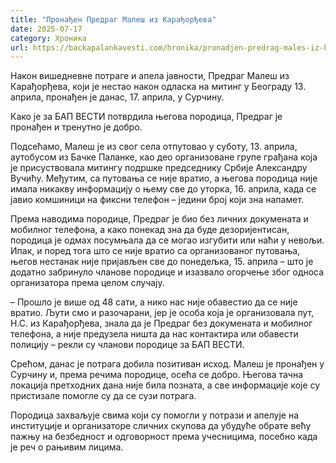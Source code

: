```yaml
---
title: "Пронађен Предраг Малеш из Карађорђева"
date: 2025-07-17
category: Хроника
url: https://backapalankavesti.com/hronika/pronadjen-predrag-males-iz-karadjordjeva/
---
```


Након вишедневне потраге и апела јавности, Предраг Малеш из Карађорђева, који је нестао након одласка на митинг у Београду 13. априла, пронађен је данас, 17. априла, у Сурчину.

Како је за БАП ВЕСТИ потврдила његова породица, Предраг је пронађен и тренутно је добро.

Подсећамо, Малеш је из свог села отпутовао у суботу, 13. априла, аутобусом из Бачке Паланке, као део организоване групе грађана која је присуствовала митингу подршке председнику Србије Александру Вучићу. Међутим, са путовања се није вратио, а његова породица није имала никакву информацију о њему све до уторка, 16. априла, када се јавио комшиници на фиксни телефон – једини број који зна напамет.

Према наводима породице, Предраг је био без личних докумената и мобилног телефона, а како понекад зна да буде дезоријентисан, породица је одмах посумњала да се могао изгубити или наћи у невољи. Ипак, и поред тога што се није вратио са организованог путовања, његов нестанак није пријављен све до понедељка, 15. априла – што је додатно забринуло чланове породице и изазвало огорчење због односа организатора према целом случају.

– Прошло је више од 48 сати, а нико нас није обавестио да се није вратио. Љути смо и разочарани, јер је особа која је организовала пут, Н.С. из Карађорђева, знала да је Предраг без докумената и мобилног телефона, а није предузела ништа да нас контактира или обавести полицију – рекли су чланови породице за БАП ВЕСТИ.

Срећом, данас је потрага добила позитиван исход. Малеш је пронађен у Сурчину и, према речима породице, осећа се добро. Његова тачна локација претходних дана није била позната, а све информације које су пристизале помогле су да се сузи потрага.

Породица захваљује свима који су помогли у потрази и апелује на институције и организаторе сличних скупова да убудуће обрате већу пажњу на безбедност и одговорност према учесницима, посебно када је реч о рањивим лицима.
